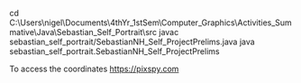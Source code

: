 cd C:\Users\nigel\Documents\4thYr_1stSem\Computer_Graphics\Activities_Summative\Java\Sebastian_Self_Portrait\src
javac sebastian_self_portrait/SebastianNH_Self_ProjectPrelims.java
	java sebastian_self_portrait.SebastianNH_Self_ProjectPrelims

To access the coordinates 
https://pixspy.com